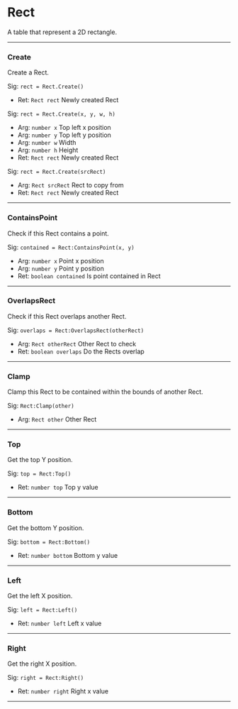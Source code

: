 # Rect 

A table that represent a 2D rectangle.

---
### Create
Create a Rect.

Sig: `rect = Rect.Create()`
 - Ret: `Rect rect` Newly created Rect

Sig: `rect = Rect.Create(x, y, w, h)`
 - Arg: `number x` Top left x position
 - Arg: `number y` Top left y position
 - Arg: `number w` Width
 - Arg: `number h` Height
 - Ret: `Rect rect` Newly created Rect

Sig: `rect = Rect.Create(srcRect)`
 - Arg: `Rect srcRect` Rect to copy from
 - Ret: `Rect rect` Newly created Rect
---
### ContainsPoint
Check if this Rect contains a point.

Sig: `contained = Rect:ContainsPoint(x, y)`
 - Arg: `number x` Point x position
 - Arg: `number y` Point y position
 - Ret: `boolean contained` Is point contained in Rect
---
### OverlapsRect
Check if this Rect overlaps another Rect.

Sig: `overlaps = Rect:OverlapsRect(otherRect)`
 - Arg: `Rect otherRect` Other Rect to check
 - Ret: `boolean overlaps` Do the Rects overlap
---
### Clamp
Clamp this Rect to be contained within the bounds of another Rect.

Sig: `Rect:Clamp(other)`
 - Arg: `Rect other` Other Rect
---
### Top
Get the top Y position.

Sig: `top = Rect:Top()`
 - Ret: `number top` Top y value
---
### Bottom
Get the bottom Y position.

Sig: `bottom = Rect:Bottom()`
 - Ret: `number bottom` Bottom y value
---
### Left
Get the left X position.

Sig: `left = Rect:Left()`
 - Ret: `number left` Left x value
---
### Right
Get the right X position.

Sig: `right = Rect:Right()`
 - Ret: `number right` Right x value
---
